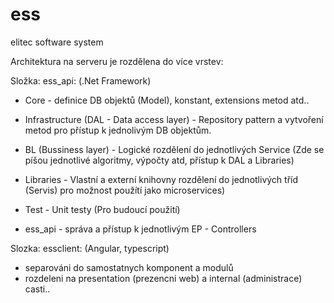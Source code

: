 # ess
elitec software system

Architektura na serveru je rozdělena do více vrstev:

Složka: ess_api: (.Net Framework)
- Core - definice DB objektů (Model), konstant, extensions metod atd..

- Infrastructure (DAL - Data access layer) - Repository pattern a vytvoření metod pro přístup k jednolivým DB objektům.

- BL (Bussiness layer) -  Logické rozdělení do jednotlivých Service (Zde se píšou jednotlivé algoritmy, výpočty atd, přístup k DAL a Libraries)

- Libraries - Vlastní a externí knihovny rozdělení do jednotlivých tříd (Servis) pro možnost použítí jako microservices)

- Test - Unit testy (Pro budoucí použití)

- ess_api - správa a přístup k jednotlivým EP - Controllers

Slozka: essclient: (Angular, typescript)
- separováni do samostatnych komponent a modulů
- rozdeleni na presentation (prezencni web) a internal (administrace) casti..
